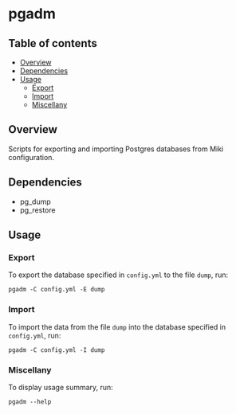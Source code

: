 pgadm
=====


<a name="toc">Table of contents</a>
-----------------------------------

- [Overview](#overview)
- [Dependencies](#dependencies)
- [Usage](#usage)
  + [Export](#export)
  + [Import](#import)
  + [Miscellany](#miscellany)


<a name="overview">Overview</a>
-------------------------------

Scripts for exporting and importing Postgres databases from Miki configuration.


<a name="dependencies">Dependencies</a>
---------------------------------------

- pg_dump
- pg_restore


<a name="usage">Usage</a>
-------------------------

### <a name="export">Export</a>

To export the database specified in `config.yml` to the file `dump`, run:

    pgadm -C config.yml -E dump


### <a name="import">Import</a>

To import the data from the file `dump` into the database specified in `config.yml`, run:

    pgadm -C config.yml -I dump


### <a name="miscellany">Miscellany</a>

To display usage summary, run:

    pgadm --help
